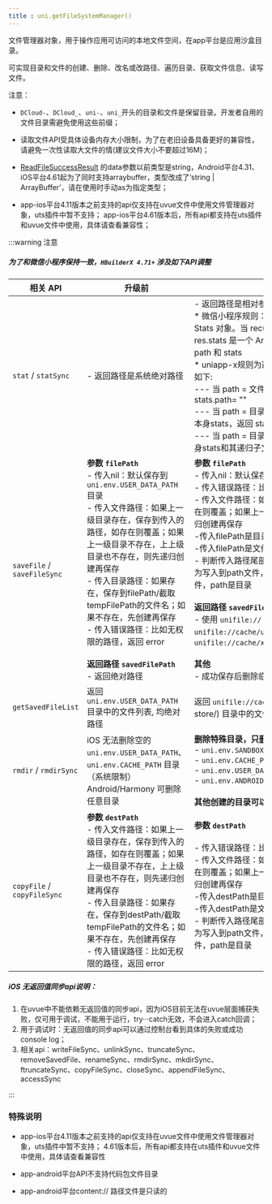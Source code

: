 ```yaml
---
title : uni.getFileSystemManager()
---
```


<!-- ## uni.getFileSystemManager() @getfilesystemmanager -->

<!-- UTSAPIJSON.getFileSystemManager.name -->

<!-- UTSAPIJSON.getFileSystemManager.description -->

<!-- UTSAPIJSON.getFileSystemManager.compatibility -->

文件管理器对象，用于操作应用可访问的本地文件空间，在app平台是应用沙盒目录。

可实现目录和文件的创建、删除、改名或改路径、遍历目录、获取文件信息、读写文件。

注意：
- `DCloud-`、`DCloud_`、`uni-`、`uni_`开头的目录和文件是保留目录。开发者自用的文件目录需避免使用这些前缀；

- 读取文件API受具体设备内存大小限制，为了在老旧设备具备更好的兼容性，请避免一次性读取大文件的情(建议文件大小不要超过16M)；

- [ReadFileSuccessResult](./get-file-system-manager.md#readfilesuccessresult-values) 的data参数以前类型是string，Android平台4.31、iOS平台4.61起为了同时支持arraybuffer，类型改成了‘string | ArrayBuffer’，请在使用时手动as为指定类型；

- app-ios平台4.11版本之前支持的api仅支持在uvue文件中使用文件管理器对象，uts插件中暂不支持； app-ios平台4.61版本后，所有api都支持在uts插件和uvue文件中使用，具体请查看兼容性；

:::warning 注意

##### 为了和微信小程序保持一致，`HBuilderX 4.71+` 涉及如下API调整

| 相关 API                | 升级前                                                                                                                                                          | 升级后                                                                                                                                                                                                                                                                                                                                                 |
|------------------------|---------------------------------------------------------------------------------------------------------------------------------------------------------------|--------------------------------------------------------------------------------------------------------------------------------------------------------------------------------------------------------------------------------------------------------------------------------------------------------------------------------------------------------|
| `stat` / `statSync`    | - 返回路径是系统绝对路径                                                                                                                                   | - 返回路径是相对参数path的相对路径  <br> * 微信小程序规则：当 recursive 为 false 时，res.stats 是一个 Stats 对象。当 recursive 为 true 且 path 是一个目录的路径时，res.stats 是一个 Array，数组的每一项是一个对象，每个对象包含 path 和 stats  <br> * uniapp-x规则为避免返回值是联合类型，均返回数组，具体优化如下: <br> --- 当 path = 文件路径，返回数组，仅包含本身stats，返回 stats.path= "" <br> --- 当 path = 目录路径 && recursive = false，返回数组，仅包含本身stats，返回 stats.path= "/" <br> --- 当 path = 目录路径 && recursive = true，返回数组，包含本身stats和其递归子文件stats和目录文件stats                                                                                                                                                                                                                                                                                                                    |
| `saveFile` / `saveFileSync` | **参数 `filePath`**  <br> - 传入nil：默认保存到 `uni.env.USER_DATA_PATH` 目录  <br> - 传入文件路径：如果上一级目录存在，保存到传入的路径，如存在则覆盖；如果上一级目录不存在，上上级目录也不存在，则先递归创建再保存  <br> - 传入目录路径：如果存在，保存到filePath/截取tempFilePath的文件名；如果不存在，先创建再保存  <br> - 传入错误路径：比如无权限的路径，返回 error <br> <br> **返回路径 `savedFilePath`** <br> - 返回绝对路径   | **参数 `filePath`** <br> - 传入nil：默认保存到 `uni.env.CACHE_PATH/uni-store/` 目录 <br> - 传入错误路径：比如无权限的路径，返回 error  <br> - 传入文件路径：如果上一级目录存在，保存到传入的路径，如存在则覆盖；如果上一级目录不存在，上上级目录也不存在，则先递归创建再保存 <br> -传入filePath是目录路径且已存在，则返回错误码`1300021`   <br>  -传入filePath是文件路径且已存在，则覆盖写入  <br>- 判断传入路径尾部是否带斜线，如xxx/path、 xxx/path/，直接视为写入到path文件，如xxx/path/sub.txt 具体的是写入到具体的文件，path是目录 <br> <br> **返回路径 `savedFilePath`** <br> - 使用 `unifile://` 路径, 如果参数filePath=nil, savedFilePath= `unifile://cache/uni-store/xxx`; 否则savedFilePath= `unifile://cache/xxx`/`unifile://usr/xxx`/`unifile://sandbox/xxx` <br>  <br> **其他** <br> - 成功保存后删除临时文件 |
| `getSavedFileList`     | 返回 `uni.env.USER_DATA_PATH` 目录中的文件列表, 均绝对路径                                                                                                                            | 返回 `unifile://cache/uni-store/`(uni.env.CACHE_PATH/uni-store/) 目录中的文件列表                                                                                                                                                                                                                                                            |
| `rmdir` / `rmdirSync`  | iOS 无法删除空的 `uni.env.USER_DATA_PATH`、`uni.env.CACHE_PATH` 目录（系统限制）<br>Android/Harmony 可删除任意目录                                                         | **删除特殊目录，只删除子，保留本身**  <br>  - `uni.env.SANDBOX_PATH` <br> - `uni.env.CACHE_PATH` <br>  - `uni.env.USER_DATA_PATH` <br> - `uni.env.ANDROID_INTERNAL_SANDBOX_PATH` <br> <br> **其他创建的目录可以删除子和本身**  <br>                                                                                                                                                                                   |
| `copyFile` / `copyFileSync` | **参数 `destPath`**  <br> - 传入文件路径：如果上一级目录存在，保存到传入的路径，如存在则覆盖；如果上一级目录不存在，上上级目录也不存在，则先递归创建再保存  <br> - 传入目录路径：如果存在，保存到destPath/截取tempFilePath的文件名；如果不存在，先创建再保存  <br> - 传入错误路径：比如无权限的路径，返回 error <br>  | **参数 `destPath`** <br>  <br> - 传入错误路径：比如无权限的路径，返回 error  <br> - 传入文件路径：如果上一级目录存在，保存到传入的路径，如存在则覆盖；如果上一级目录不存在，上上级目录也不存在，则先递归创建再保存 <br> -传入destPath是目录路径且已存在，则返回错误码`1300021`   <br>  -传入destPath是文件路径且已存在，则覆盖写入  <br>- 判断传入路径尾部是否带斜线，如xxx/path、 xxx/path/，直接视为写入到path文件，如xxx/path/sub.txt 具体的是写入到具体的文件，path是目录 <br> <br> |


##### iOS 无返回值同步api说明：
1. 在uvue中不能依赖无返回值的同步api，因为iOS目前无法在uvue层面捕获失败，仅可用于调试，不能用于运行，try···catch无效，不会进入catch回调；
2. 用于调试时：无返回值的同步api可以通过控制台看到具体的失败或成功console log；
3. 相关api：writeFileSync、unlinkSync、truncateSync、removeSavedFile、renameSync、rmdirSync、mkdirSync、ftruncateSync、copyFileSync、closeSync、appendFileSync、accessSync

:::



<!-- UTSAPIJSON.getFileSystemManager.param -->

<!-- UTSAPIJSON.getFileSystemManager.returnValue -->

### 特殊说明

- app-ios平台4.11版本之前支持的api仅支持在uvue文件中使用文件管理器对象，uts插件中暂不支持； 4.61版本后，所有api都支持在uts插件和uvue文件中使用，具体请查看兼容性

- app-android平台API不支持代码包文件目录

- app-android平台content:/\/ 路径文件是只读的

<!-- UTSAPIJSON.getFileSystemManager.tutorial -->

<!-- UTSAPIJSON.getFileSystemManager.example -->

<!-- UTSAPIJSON.general_type.name -->

<!-- UTSAPIJSON.general_type.param -->

